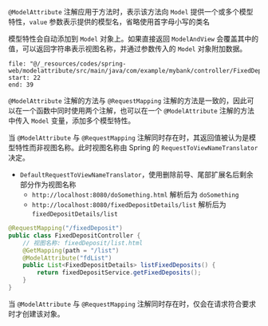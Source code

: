 `@ModelAttribute` 注解应用于方法时，表示该方法向 `Model` 提供一个或多个模型特性，`value` 参数表示提供的模型名，省略使用首字母小写的类名

模型特性会自动添加到 `Model` 对象上。如果直接返回 `ModelAndView` 会覆盖其中的值，可以返回字符串表示视图名称，并通过参数传入的 `Model` 对象附加数据。

```reference
file: "@/_resources/codes/spring-web/modelattribute/src/main/java/com/example/mybank/controller/FixedDepositControllerImpl.java"
start: 22
end: 39
```

`@ModelAttribute` 注解的方法与 `@RequestMapping` 注解的方法是一致的，因此可以在一个函数中同时使用两个注解，也可以在一个 `@ModelAttribute` 注解的方法中传入 `Model` 变量，添加多个模型特性。

当 `@ModelAttribute` 与 `@RequestMapping` 注解同时存在时，其返回值被认为是模型特性而非视图名称。此时视图名称由 Spring 的 `RequestToViewNameTranslator` 决定。
- `DefaultRequestToViewNameTranslator`，使用删除前导、尾部扩展名后剩余部分作为视图名称
	- `http://localhost:8080/doSomething.html` 解析后为 `doSomething`
	- `http://localhost:8080/fixedDepositDetails/list` 解析后为 `fixedDepositDetails/list` 

```java
@RequestMapping("/fixedDeposit")
public class FixedDepositController {
    // 视图名称: fixedDeposit/list.html
    @GetMapping(path = "/list")
    @ModelAttribute("fdList")
    public List<FixedDepositDetails> listFixedDeposits() {
        return fixedDepositService.getFixedDeposits();
    }
}
```

当 `@ModelAttribute` 与 `@RequestMapping` 注解同时存在时，仅会在请求符合要求时才创建该对象。

‍
